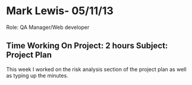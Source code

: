 Mark Lewis- 05/11/13 
===============
Role: QA Manager/Web developer

Time Working On Project: 2 hours
Subject: Project Plan
---------------

This week I worked on the risk analysis section of the project plan as well as typing up the minutes.

